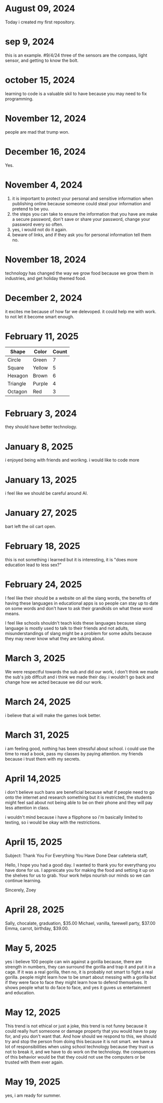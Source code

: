 # August 09, 2024
Today i created my first repository.
# sep 9, 2024
this is an example.
#9/4/24
three of the sensors are the compass, light sensor, and getting to know the bolt.




# october 15, 2024
learning to code is a valuable skil to have because you may need to fix programming.

# November 12, 2024
people are mad that trump won.

# December 16, 2024
Yes.


# November 4, 2024
1. it is important to protect your personal and sensitive information when publishing online because someone could steal your information and pretend to be you.
2. the steps you can take to ensure the information that you have are make a secure password, don't save or share your password, change your password every so often.
3. yes, i would not do it again.
4. beware of links, and if they ask you for personal information tell them no.



# November 18, 2024
technology has changed the way we grow food because we grow them in industries, and get holiday themed food.


# December 2, 2024
it excites me because of how far we delevoped.
it could help me with work.
to not let it become smart enough.

# February 11, 2025
| Shape    | Color | Count |
| -------- | ----- | ----- |
| Circle   |Green  |    7  |
| Square   |Yellow |    5  |
| Hexagon  |Brown  |    6  |
| Triangle |Purple |     4 |
| Octagon  |Red    |    3  |





# February 3, 2024
they should have better technology.



# January 8, 2025
i enjoyed being with friends and worikng.
i would like to code more


# January 13, 2025
i feel like we should be careful around AI.

# January 27, 2025
bart left the oil cart open.

# February 18, 2025
this is not something i learned but it is interesting, it is "does more education lead to less sex?"


# February 24, 2025
I feel like their should be a website on all the slang words, the benefits of having these languages in educational apps is so people can stay up to date on some words and don't have to ask their grandkids on what these word means.

I feel like schools shouldn't teach kids these languages because slang language is mostly used to talk to their friends and not adults, misunderstandings of slang might be a problem for some adults because they may never know what they are talking about.

# March 3, 2025
We were respectful towards the sub and did our work, i don't think we made the sub's job diffcult and i think we made their day. i wouldn't go back and change how we acted because we did our work.


# March 24, 2025
i believe that ai will make the games look better.

# March 31, 2025
i am feeling good, nothing has been stressful about school. i could use the time to read a book, pass my classes by paying attention. my friends because i trust them with my secrets.






# April 14,2025
i don't believe such bans are beneficial because what if people need to go onto the internet and research something but it is restricted, the students might feel sad about not being able to be on their phone and they will pay less attention in class.

i wouldn't mind because i have a flipphone so i'm basically limited to texting, so i would be okay with the restrictions.





# April 15, 2025
Subject: Thank You For Everything You Have Done
Dear cafeteria staff,

Hello, I hope you had a good day. I wanted to thank you for everythang you have done for us. I appreicate you for making the food and setting it up on the shelves for us to grab. Your work helps nourish our minds so we can continue learning.

Sincerely,
Zoey


# April 28, 2025
Sally, chocalate, graduation, $35.00
Michael, vanilla, farewell party, $37.00
Emma, carrot, birthday, $39.00.




# May 5, 2025
yes i believe 100 people can win against a gorilla because, there are strength in numbers, they can surround the gorilla and trap it and put it in a cage. If it was a real gorilla, then no, it is probably not smart to fight a real gorilla. people might learn how to be smart about messing with a gorilla but if they were face to face they might learn how to defend themselves. It shows people what to do face to face, and yes it guves us entertainment and education.




# May 12, 2025
This trend is not ethical or just a joke, this trend is not funny because it could really hurt someoone or damage property that you would have to pay for, and you don't want that. And how should we respond to this, we should try and stop the person from doing this because it is not smart. we have a lot of responsibilities when using school technology because they trust us not to break it, and we have to do work on the technology. the conquences of this behavior would be that they could not use the computers or be trusted with them ever again.




# May 19, 2025
yes, i am ready for summer.
